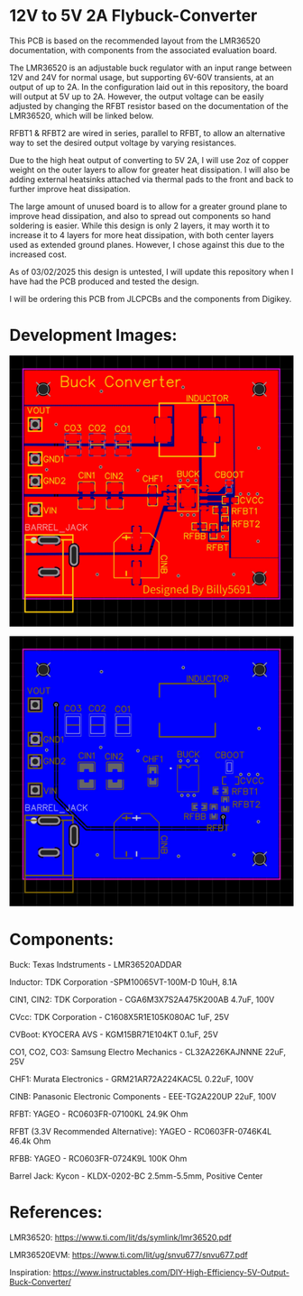 # 12V to 5V 2A Flybuck-Converter
This PCB is based on the recommended layout from the LMR36520 documentation, with components from the associated evaluation board. 

The LMR36520 is an adjustable buck regulator with an input range between 12V and 24V for normal usage, but supporting 6V-60V transients, at an output of up to 2A. In the configuration laid out in this repository, the board will output at 5V up to 2A. However, the output voltage can be easily adjusted by changing the RFBT resistor based on the documentation of the LMR36520, which will be linked below. 

RFBT1 & RFBT2 are wired in series, parallel to RFBT, to allow an alternative way to set the desired output voltage by varying resistances. 

Due to the high heat output of converting to 5V 2A, I will use 2oz of copper weight on the outer layers to allow for greater heat dissipation. I will also be adding external heatsinks attached via thermal pads to the front and back to further improve heat dissipation. 

The large amount of unused board is to allow for a greater ground plane to improve head dissipation, and also to spread out components so hand soldering is easier. While this design is only 2 layers, it may worth it to increase it to 4 layers for more heat dissipation, with both center layers used as extended ground planes. However, I chose against this due to the increased cost.

As of 03/02/2025 this design is untested, I will update this repository when I have had the PCB produced and tested the design. 

I will be ordering this PCB from JLCPCBs and the components from Digikey. 

# Development Images:

![PCB Top Layer](https://github.com/Billy5691-2/Buck-Converter/blob/main/PCB_Top.jpg?raw=true)

![PCB Bottom Layer](https://github.com/Billy5691-2/Buck-Converter/blob/main/PCB_Bottom.jpg?raw=true)


# Components:
Buck: 
Texas Indstruments - LMR36520ADDAR

Inductor:
TDK Corporation -SPM10065VT-100M-D
10uH, 8.1A


CIN1, CIN2:
TDK Corporation - CGA6M3X7S2A475K200AB
4.7uF, 100V

CVcc:
TDK Corporation - C1608X5R1E105K080AC
1uF, 25V

CVBoot:
KYOCERA AVS - KGM15BR71E104KT
0.1uF, 25V

CO1, CO2, CO3:
Samsung Electro Mechanics - CL32A226KAJNNNE
22uF, 25V

CHF1:
Murata Electronics - GRM21AR72A224KAC5L
0.22uF, 100V

CINB:
Panasonic Electronic Components - EEE-TG2A220UP
22uF, 100V

RFBT:
YAGEO - RC0603FR-07100KL
24.9K Ohm

RFBT (3.3V Recommended Alternative): 
YAGEO - RC0603FR-0746K4L
46.4k Ohm

RFBB:
YAGEO - RC0603FR-0724K9L
100K Ohm

Barrel Jack:
Kycon - KLDX-0202-BC
2.5mm-5.5mm, Positive Center

# References:
LMR36520:
https://www.ti.com/lit/ds/symlink/lmr36520.pdf

LMR36520EVM:
https://www.ti.com/lit/ug/snvu677/snvu677.pdf

Inspiration:
https://www.instructables.com/DIY-High-Efficiency-5V-Output-Buck-Converter/


